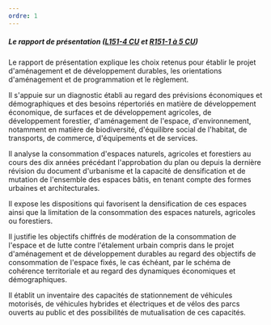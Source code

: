 ```yaml
---
ordre: 1
---
```


##### Le rapport de présentation ([L151-4 CU](https://www.legifrance.gouv.fr/codes/section_lc/LEGITEXT000006074075/LEGISCTA000031211153/#LEGISCTA000031211918) et [R151-1 à 5 CU](https://www.legifrance.gouv.fr/codes/section_lc/LEGITEXT000006074075/LEGISCTA000031719979/#LEGISCTA000031720659))

Le rapport de présentation explique les choix retenus pour établir le projet d'aménagement et de développement durables, les orientations d'aménagement et de programmation et le règlement.

Il s'appuie sur un diagnostic établi au regard des prévisions économiques et démographiques et des besoins répertoriés en matière de développement économique, de surfaces et de développement agricoles, de développement forestier, d'aménagement de l'espace, d'environnement, notamment en matière de biodiversité, d'équilibre social de l'habitat, de transports, de commerce, d'équipements et de services.

Il analyse la consommation d'espaces naturels, agricoles et forestiers au cours des dix années précédant l'approbation du plan ou depuis la dernière révision du document d'urbanisme et la capacité de densification et de mutation de l'ensemble des espaces bâtis, en tenant compte des formes urbaines et architecturales.

Il expose les dispositions qui favorisent la densification de ces espaces ainsi que la limitation de la consommation des espaces naturels, agricoles ou forestiers.

Il justifie les objectifs chiffrés de modération de la consommation de l'espace et de lutte contre l'étalement urbain compris dans le projet d'aménagement et de développement durables au regard des objectifs de consommation de l'espace fixés, le cas échéant, par le schéma de cohérence territoriale et au regard des dynamiques économiques et démographiques.

Il établit un inventaire des capacités de stationnement de véhicules motorisés, de véhicules
hybrides et électriques et de vélos des parcs ouverts au public et des possibilités de mutualisation de ces capacités.
